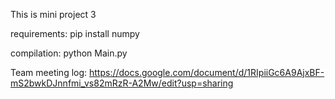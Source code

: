This is mini project 3

requirements:
pip install numpy

compilation:
python Main.py

Team meeting log: https://docs.google.com/document/d/1RIpiiGc6A9AjxBF-mS2bwkDJnnfmi_vs82mRzR-A2Mw/edit?usp=sharing
